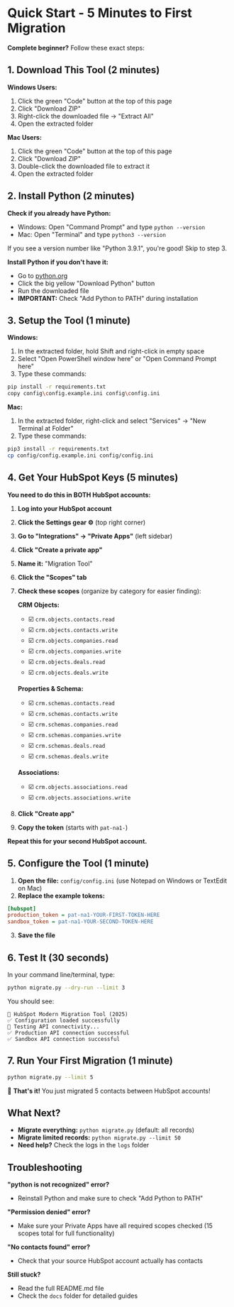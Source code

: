 # Quick Start - 5 Minutes to First Migration

**Complete beginner?** Follow these exact steps:

## 1. Download This Tool (2 minutes)

**Windows Users:**
1. Click the green "Code" button at the top of this page
2. Click "Download ZIP"
3. Right-click the downloaded file → "Extract All"
4. Open the extracted folder

**Mac Users:**
1. Click the green "Code" button at the top of this page
2. Click "Download ZIP"
3. Double-click the downloaded file to extract it
4. Open the extracted folder

## 2. Install Python (2 minutes)

**Check if you already have Python:**
- Windows: Open "Command Prompt" and type `python --version`
- Mac: Open "Terminal" and type `python3 --version`

If you see a version number like "Python 3.9.1", you're good! Skip to step 3.

**Install Python if you don't have it:**
- Go to [python.org](https://python.org/downloads)
- Click the big yellow "Download Python" button
- Run the downloaded file
- **IMPORTANT:** Check "Add Python to PATH" during installation

## 3. Setup the Tool (1 minute)

**Windows:**
1. In the extracted folder, hold Shift and right-click in empty space
2. Select "Open PowerShell window here" or "Open Command Prompt here"
3. Type these commands:
```bash
pip install -r requirements.txt
copy config\config.example.ini config\config.ini
```

**Mac:**
1. In the extracted folder, right-click and select "Services" → "New Terminal at Folder"
2. Type these commands:
```bash
pip3 install -r requirements.txt
cp config/config.example.ini config/config.ini
```

## 4. Get Your HubSpot Keys (5 minutes)

**You need to do this in BOTH HubSpot accounts:**

1. **Log into your HubSpot account**
2. **Click the Settings gear ⚙️** (top right corner)
3. **Go to "Integrations" → "Private Apps"** (left sidebar)
4. **Click "Create a private app"**
5. **Name it:** "Migration Tool"
6. **Click the "Scopes" tab**
7. **Check these scopes** (organize by category for easier finding):
   
   **CRM Objects:**
   - ☑️ `crm.objects.contacts.read`
   - ☑️ `crm.objects.contacts.write`  
   - ☑️ `crm.objects.companies.read`
   - ☑️ `crm.objects.companies.write`
   - ☑️ `crm.objects.deals.read`
   - ☑️ `crm.objects.deals.write`
   
   **Properties & Schema:**
   - ☑️ `crm.schemas.contacts.read`
   - ☑️ `crm.schemas.contacts.write`
   - ☑️ `crm.schemas.companies.read`
   - ☑️ `crm.schemas.companies.write`
   - ☑️ `crm.schemas.deals.read`
   - ☑️ `crm.schemas.deals.write`
   
   **Associations:**
   - ☑️ `crm.objects.associations.read`
   - ☑️ `crm.objects.associations.write`
8. **Click "Create app"**
9. **Copy the token** (starts with `pat-na1-`)

**Repeat this for your second HubSpot account.**

## 5. Configure the Tool (1 minute)

1. **Open the file:** `config/config.ini` (use Notepad on Windows or TextEdit on Mac)
2. **Replace the example tokens:**

```ini
[hubspot]
production_token = pat-na1-YOUR-FIRST-TOKEN-HERE
sandbox_token = pat-na1-YOUR-SECOND-TOKEN-HERE
```

3. **Save the file**

## 6. Test It (30 seconds)

In your command line/terminal, type:

```bash
python migrate.py --dry-run --limit 3
```

You should see:
```
🚀 HubSpot Modern Migration Tool (2025)
✅ Configuration loaded successfully
🔌 Testing API connectivity...
✅ Production API connection successful
✅ Sandbox API connection successful
```

## 7. Run Your First Migration (1 minute)

```bash
python migrate.py --limit 5
```

🎉 **That's it!** You just migrated 5 contacts between HubSpot accounts!

## What Next?

- **Migrate everything:** `python migrate.py` (default: all records)
- **Migrate limited records:** `python migrate.py --limit 50`
- **Need help?** Check the logs in the `logs` folder

## Troubleshooting

**"python is not recognized" error?**
- Reinstall Python and make sure to check "Add Python to PATH"

**"Permission denied" error?**
- Make sure your Private Apps have all required scopes checked (15 scopes total for full functionality)

**"No contacts found" error?**
- Check that your source HubSpot account actually has contacts

**Still stuck?**
- Read the full README.md file
- Check the `docs` folder for detailed guides